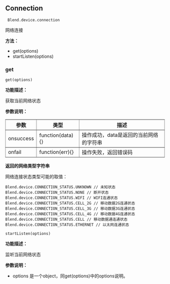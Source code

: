 ## Connection ##

     Blend.device.connection
    
网络连接

**方法：**

- get(options)
- startListen(options)

<h3 class="connection"> get </h3>

    get(options)

**功能描述：**

获取当前网络状态

**参数说明：**
<table style="border-style: solid; border-width: 0pt;" border="1" cellspacing="0" cellpadding="5px">
    <tbody>
        <tr>
            <th>参数</th>
            <th>类型</th>
            <th>描述</th>
        </tr>
        <tr>
            <td>onsuccess</td>
            <td>function(data){}</td>           
            <td>操作成功，data是返回的当前网络的字符串</td>  
        </tr>
        <tr>
            <td>onfail</td>
            <td>function(err){}</td>          
            <td>操作失败，返回错误码</td>  
        </tr>
    </tbody>
</table>

**返回的网络类型字符串**

网络连接状态类型可能的取值：


    Blend.device.CONNECTION_STATUS.UNKNOWN // 未知状态
    Blend.device.CONNECTION_STATUS.NONE // 断开状态
    Blend.device.CONNECTION_STATUS.WIFI // WIFI连通状态
    Blend.device.CONNECTION_STATUS.CELL_2G // 移动数据2G连通状态
    Blend.device.CONNECTION_STATUS.CELL_3G // 移动数据3G连通状态
    Blend.device.CONNECTION_STATUS.CELL_4G // 移动数据4G连通状态
    Blend.device.CONNECTION_STATUS.CELL // 移动数据通连通状态
    Blend.device.CONNECTION_STATUS.ETHERNET // 以太网连通状态

    startListen(options)

**功能描述：**

监听当前网络状态

**参数说明：**

- options 是一个object，同get(options)中的options说明。


